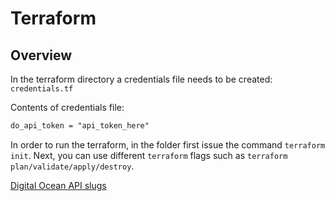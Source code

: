 # Terraform

## Overview

In the terraform directory a credentials file needs to be created: `credentials.tf`

Contents of credentials file:

```txt
do_api_token = "api_token_here"
```

In order to run the terraform, in the folder first issue the command `terraform init`. Next, you can use different `terraform` flags such as `terraform plan/validate/apply/destroy`.

[Digital Ocean API slugs](https://slugs.do-api.dev/)
